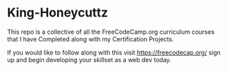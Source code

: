 # King-Honeycuttz
This repo is a collective of all the FreeCodeCamp.org curriculum courses that I have Completed along with my Certification Projects.

If you would like to follow along with this visit https://freecodecap.org/ sign up and begin developing your skillset as a web dev today.
